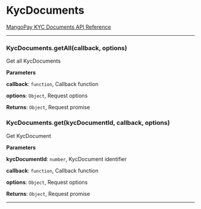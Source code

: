 # KycDocuments

[MangoPay KYC Documents API Reference](https://docs.mangopay.com/api-references/kyc/documents/)



* * *

### KycDocuments.getAll(callback, options) 

Get all KycDocuments

**Parameters**

**callback**: `function`, Callback function

**options**: `Object`, Request options

**Returns**: `Object`, Request promise


### KycDocuments.get(kycDocumentId, callback, options) 

Get KycDocument

**Parameters**

**kycDocumentId**: `number`, KycDocument identifier

**callback**: `function`, Callback function

**options**: `Object`, Request options

**Returns**: `Object`, Request promise



* * *










